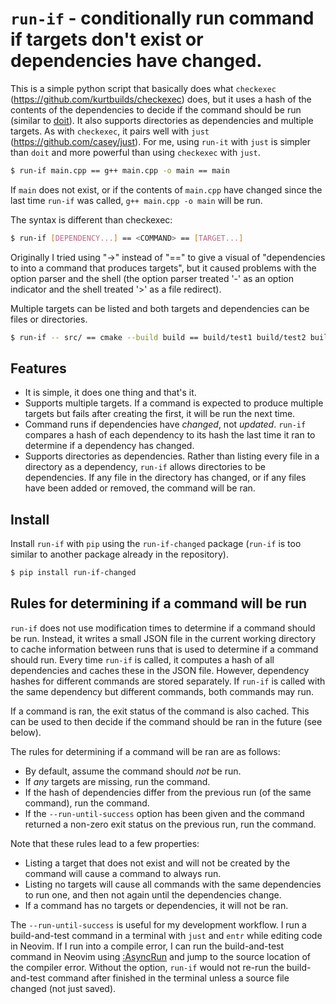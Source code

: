 # `run-if` - conditionally run command if targets don't exist or dependencies have changed.

This is a simple python script that basically does what `checkexec` (https://github.com/kurtbuilds/checkexec) does, but it uses a hash
of the contents of the dependencies to decide if the command should be run
(similar to [doit](https://pydoit.org/)). It also supports directories as
dependencies and multiple targets. As with `checkexec`, it pairs well with
`just` (https://github.com/casey/just). For me, using `run-it` with `just` is simpler
than `doit` and more powerful than using `checkexec` with `just`.

```bash
$ run-if main.cpp == g++ main.cpp -o main == main
```

If `main` does not exist, or if the contents of `main.cpp` have changed since the last time `run-if` was called,
`g++ main.cpp -o main` will be run.

The syntax is different than checkexec:
```bash
$ run-if [DEPENDENCY...] == <COMMAND> == [TARGET...]
```
Originally I tried using "->" instead of "==" to give a visual of "dependencies to into a command that produces targets", but
it caused problems with the option parser and the shell (the option parser treated '-' as an option indicator and the shell
treated '>' as a file redirect).

Multiple targets can be listed and both targets and dependencies can be files or directories.

```bash
$ run-if -- src/ == cmake --build build == build/test1 build/test2 build/data/
```

## Features

- It is simple, it does one thing and that's it.
- Supports multiple targets. If a command is expected to produce multiple targets but fails after creating the first, it will be run the next time.
- Command runs if dependencies have _changed_, not _updated_. `run-if` compares a hash of each dependency to its hash the last time it ran to determine if a dependency has changed.
- Supports directories as dependencies. Rather than listing every file in a directory as a dependency, `run-if` allows directories to be dependencies. If any file in the directory has changed, or if any files have been added or removed, the command will be ran.

## Install

Install `run-if` with `pip` using the `run-if-changed` package (`run-if` is too similar to another package already in the repository).

```bash
$ pip install run-if-changed
```

## Rules for determining if a command will be run

`run-if` does not use modification times to determine if a command should be run. Instead, it writes a small JSON
file in the current working directory to cache information between runs that is used to determine if a command should run.
Every time `run-if` is called, it computes a hash of all dependencies and caches these in the JSON file. However, dependency hashes
for different commands are stored separately. If `run-if` is called with the same dependency but different commands, both commands may run.

If a command is ran, the exit status of the command is also cached. This can be used to then decide if the command should be ran in the future (see below).

The rules for determining if a command will be ran are as follows:

- By default, assume the command should _not_ be run.
- If _any_ targets are missing, run the command.
- If the hash of dependencies differ from the previous run (of the same command), run the command.
- If the `--run-until-success` option has been given and the command returned a non-zero exit status on the previous run, run the command.

Note that these rules lead to a few properties:

- Listing a target that does not exist and will not be created by the command will cause a command to always run.
- Listing no targets will cause all commands with the same dependencies to run one, and then not again until the dependencies change.
- If a command has no targets or dependencies, it will not be ran.

The `--run-until-success` is useful for my development workflow. I run a build-and-test command in a terminal with `just` and `entr` while editing
code in Neovim. If I run into a compile error, I can run the build-and-test command in Neovim using [:AsyncRun](https://github.com/skywind3000/asyncrun.vim)
and jump to the source location of the compiler error. Without the option, `run-if` would not re-run the build-and-test command after finished in the
terminal unless a source file changed (not just saved).
